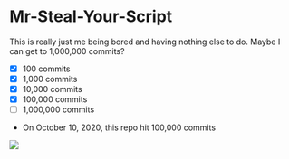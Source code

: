 # Mr-Steal-Your-Script

This is really just me being bored and having nothing else to do. Maybe I can get to 1,000,000 commits?

- [x] 100 commits
- [x] 1,000 commits
- [x] 10,000 commits
- [x] 100,000 commits
- [ ] 1,000,000 commits

- On October 10, 2020, this repo hit 100,000 commits

![](https://i.imgur.com/rJKGTXr.png)
